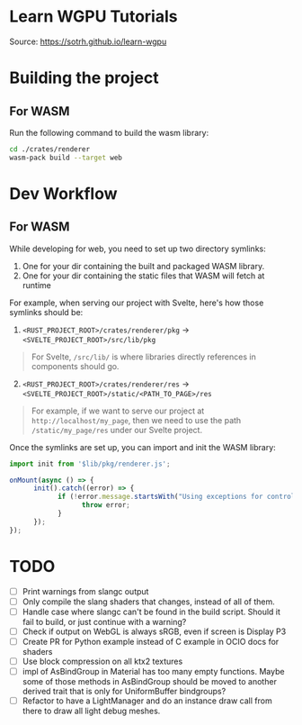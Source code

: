# Learn WGPU Tutorials
Source: https://sotrh.github.io/learn-wgpu

# Building the project
## For WASM
Run the following command to build the wasm library:
```bash
cd ./crates/renderer
wasm-pack build --target web
```

# Dev Workflow
## For WASM
While developing for web, you need to set up two directory symlinks:
1. One for your dir containing the built and packaged WASM library.
2. One for your dir containing the static files that WASM will fetch at runtime

For example, when serving our project with Svelte, here's how those symlinks should be:
1. `<RUST_PROJECT_ROOT>/crates/renderer/pkg` -> `<SVELTE_PROJECT_ROOT>/src/lib/pkg`
> For Svelte, `/src/lib/` is where libraries directly references in components should go.

2. `<RUST_PROJECT_ROOT>/crates/renderer/res` -> `<SVELTE_PROJECT_ROOT>/static/<PATH_TO_PAGE>/res`
> For example, if we want to serve our project at `http://localhost/my_page`, then we
> need to use the path `/static/my_page/res` under our Svelte project.

Once the symlinks are set up, you can import and init the WASM library:
```typescript
import init from '$lib/pkg/renderer.js';

onMount(async () => {
      init().catch((error) => {
            if (!error.message.startsWith("Using exceptions for control flow,")) {
                  throw error;
            }
      });
});
```
 
# TODO
- [ ] Print warnings from slangc output
- [ ] Only compile the slang shaders that changes, instead of all of them.
- [ ] Handle case where slangc can't be found in the build script. Should it fail to build, or just continue with a warning?
- [ ] Check if output on WebGL is always sRGB, even if screen is Display P3
- [ ] Create PR for Python example instead of C example in OCIO docs for shaders
- [ ] Use block compression on all ktx2 textures
- [ ] impl of AsBindGroup in Material has too many empty functions. Maybe some of those methods in AsBindGroup should be moved to another derived trait that is only for UniformBuffer bindgroups?
- [ ] Refactor to have a LightManager and do an instance draw call from there to draw all light debug meshes.
